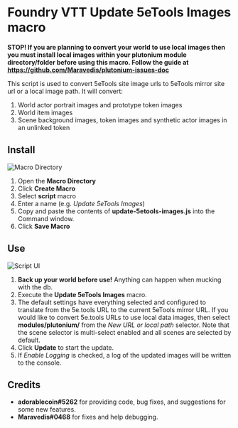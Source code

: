 # Foundry VTT Update 5eTools Images macro

**STOP! If you are planning to convert your world to use local images then you must install local images within your plutonium module directory/folder before using this macro. Follow the guide at https://github.com/Maravedis/plutonium-issues-doc**

This script is used to convert 5eTools site image urls to 5eTools mirror site url or a local image path. It will convert:
1. World actor portrait images and prototype token images
2. World item images
3. Scene background images, token images and synthetic actor images in an unlinked token

## Install

![Macro Directory](https://raw.githubusercontent.com/wiki/surged20/foundryvtt-update-image-macro/images/macro-directory.png)
1. Open the **Macro Directory**
2. Click **Create Macro**
3. Select **script** macro
4. Enter a name (e.g. *Update 5eTools Images*)
5. Copy and paste the contents of **update-5etools-images.js** into the Command window.
6. Click **Save Macro**

## Use

![Script UI](https://raw.githubusercontent.com/wiki/surged20/foundryvtt-update-image-macro/images/update-5etools-images-dialog.png)
1. **Back up your world before use!** Anything can happen when mucking with the db.
2. Execute the **Update 5eTools Images** macro.
3. The default settings have everything selected and configured to translate from the 5e.tools URL to the current 5eTools mirror URL. If you would like to convert 5e.tools URLs to use local data images, then select **modules/plutonium/** from the *New URL or local path* selector. Note that the scene selector is multi-select enabled and all scenes are selected by default.
4. Click **Update** to start the update.
5. If *Enable Logging* is checked, a log of the updated images will be written to the console.

## Credits

* **adorablecoin#5262** for providing code, bug fixes, and suggestions for some new features.
* **Maravedis#0468** for fixes and help debugging.
